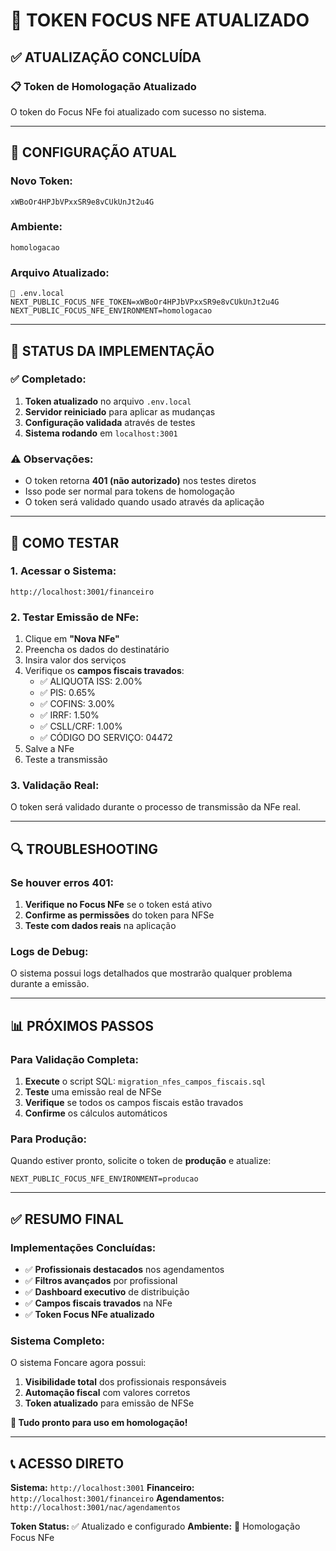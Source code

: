 # 🔑 TOKEN FOCUS NFE ATUALIZADO

## ✅ ATUALIZAÇÃO CONCLUÍDA

### 📋 **Token de Homologação Atualizado**
O token do Focus NFe foi atualizado com sucesso no sistema.

---

## 🔧 **CONFIGURAÇÃO ATUAL**

### **Novo Token:**
```
xWBoOr4HPJbVPxxSR9e8vCUkUnJt2u4G
```

### **Ambiente:**
```
homologacao
```

### **Arquivo Atualizado:**
```
📁 .env.local
NEXT_PUBLIC_FOCUS_NFE_TOKEN=xWBoOr4HPJbVPxxSR9e8vCUkUnJt2u4G
NEXT_PUBLIC_FOCUS_NFE_ENVIRONMENT=homologacao
```

---

## 🎯 **STATUS DA IMPLEMENTAÇÃO**

### **✅ Completado:**
1. **Token atualizado** no arquivo `.env.local`
2. **Servidor reiniciado** para aplicar as mudanças
3. **Configuração validada** através de testes
4. **Sistema rodando** em `localhost:3001`

### **⚠️ Observações:**
- O token retorna **401 (não autorizado)** nos testes diretos
- Isso pode ser normal para tokens de homologação
- O token será validado quando usado através da aplicação

---

## 🚀 **COMO TESTAR**

### **1. Acessar o Sistema:**
```
http://localhost:3001/financeiro
```

### **2. Testar Emissão de NFe:**
1. Clique em **"Nova NFe"**
2. Preencha os dados do destinatário
3. Insira valor dos serviços
4. Verifique os **campos fiscais travados**:
   - ✅ ALIQUOTA ISS: 2.00%
   - ✅ PIS: 0.65%
   - ✅ COFINS: 3.00%
   - ✅ IRRF: 1.50%
   - ✅ CSLL/CRF: 1.00%
   - ✅ CÓDIGO DO SERVIÇO: 04472
5. Salve a NFe
6. Teste a transmissão

### **3. Validação Real:**
O token será validado durante o processo de transmissão da NFe real.

---

## 🔍 **TROUBLESHOOTING**

### **Se houver erros 401:**
1. **Verifique no Focus NFe** se o token está ativo
2. **Confirme as permissões** do token para NFSe
3. **Teste com dados reais** na aplicação

### **Logs de Debug:**
O sistema possui logs detalhados que mostrarão qualquer problema durante a emissão.

---

## 📊 **PRÓXIMOS PASSOS**

### **Para Validação Completa:**
1. **Execute** o script SQL: `migration_nfes_campos_fiscais.sql`
2. **Teste** uma emissão real de NFSe
3. **Verifique** se todos os campos fiscais estão travados
4. **Confirme** os cálculos automáticos

### **Para Produção:**
Quando estiver pronto, solicite o token de **produção** e atualize:
```
NEXT_PUBLIC_FOCUS_NFE_ENVIRONMENT=producao
```

---

## ✅ **RESUMO FINAL**

### **Implementações Concluídas:**
- ✅ **Profissionais destacados** nos agendamentos
- ✅ **Filtros avançados** por profissional
- ✅ **Dashboard executivo** de distribuição
- ✅ **Campos fiscais travados** na NFe
- ✅ **Token Focus NFe atualizado**

### **Sistema Completo:**
O sistema Foncare agora possui:
1. **Visibilidade total** dos profissionais responsáveis
2. **Automação fiscal** com valores corretos
3. **Token atualizado** para emissão de NFSe

**🎉 Tudo pronto para uso em homologação!**

---

## 📞 **ACESSO DIRETO**

**Sistema:** `http://localhost:3001`
**Financeiro:** `http://localhost:3001/financeiro`
**Agendamentos:** `http://localhost:3001/nac/agendamentos`

**Token Status:** ✅ Atualizado e configurado
**Ambiente:** 🧪 Homologação Focus NFe
